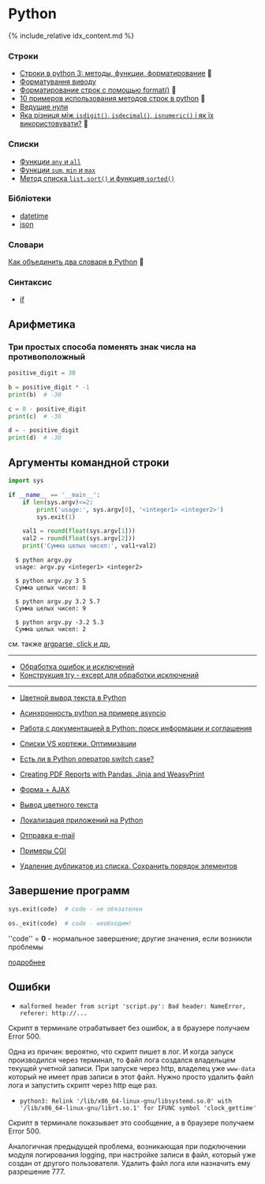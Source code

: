 # Python

{% include_relative idx_content.md %}

### Строки

- [Строки в python 3: методы, функции, форматирование](https://pythonru.com/osnovy/stroki-python) :link:
- [Форматування виводу](output-formatting)
- [Форматирование строк с помощью format()](https://pythonru.com/osnovy/formatirovanie-v-python-s-pomoshhju-format) :link:
- [10 примеров использования методов строк в python](https://pythonru.com/primery/10-primerov-ispolzovanija-metodov-stok-v-python) :link:
- [Ведущие нули](leading_zeros/)
- [Яка різниця між `isdigit()`, `isdecimal()`, `isnumeric()` і як їх використовувати?](https://miguendes.me/python-isdigit-isnumeric-isdecimal) :link:

### Списки

- [Функции `any` и `all`](list/any_all/)
- [Функции `sum`, `min` и `max`](list/sum_min_max/)
- [Метод списка `list.sort()` и функция `sorted()`](list/sort_sorted)

### Бібліотеки
- [datetime](datetime)
- [json](json)

### Словари

[Как объединить два словаря в Python](https://pythobyte.com/how-to-merge-two-dictionaries-in-python-48547651/) :link:

### Синтаксис

- [if](syntax_if)

## Арифметика

### Три простых способа поменять знак числа на противоположный

```python
positive_digit = 30

b = positive_digit * -1
print(b)  # -30

c = 0 - positive_digit
print(c)  # -30

d = - positive_digit
print(d)  # -30
```

## Аргументы командной строки

```python
import sys

if __name__ == '__main__':
	if len(sys.argv)<=2:
		print('usage:', sys.argv[0], '<integer1> <integer2>')
		sys.exit(1)

	val1 = round(float(sys.argv[1]))
	val2 = round(float(sys.argv[2]))
	print('Сумма целых чисел:', val1+val2)
```

```
  $ python argv.py
  usage: argv.py <integer1> <integer2>

  $ python argv.py 3 5
  Сумма целых чисел: 8

  $ python argv.py 3.2 5.7
  Сумма целых чисел: 9

  $ python argv.py -3.2 5.3
  Сумма целых чисел: 2
```

см. также [argparse, click и др.](library)

---


- [Обработка ошибок и исключений](https://pythonru.com/osnovy/znachenija-iskljuchenij-i-oshibok-v-python)
- [Конструкция try - except для обработки исключений](https://pythonworld.ru/tipy-dannyx-v-python/isklyucheniya-v-python-konstrukciya-try-except-dlya-obrabotki-isklyuchenij.html)

---

- [Цветной вывод текста в Python](https://all-python.ru/osnovy/tsvetnoj-vyvod-teksta.html)
- [Асинхронность python на примере asyncio](https://pythonru.com/primery/asinhronnost-python-na-primere)
- [Работа с документацией в Python: поиск информации и соглашения](https://proglib.io/p/python-docs/)
- [Списки VS кортежи. Оптимизации](https://habr.com/ru/post/417783/)
- [Есть ли в Python оператор switch case?](https://ru.stackoverflow.com/questions/460207/%D0%95%D1%81%D1%82%D1%8C-%D0%BB%D0%B8-%D0%B2-python-%D0%BE%D0%BF%D0%B5%D1%80%D0%B0%D1%82%D0%BE%D1%80-switch-case)
- [Creating PDF Reports with Pandas, Jinja and WeasyPrint](https://pbpython.com/pdf-reports.html)

- [Форма + AJAX](form_ajax)
- [Вывод цветного текста](https://all-python.ru/osnovy/tsvetnoj-vyvod-teksta.html)
- [Локализация приложений на Python](localization)

- [Отправка e-mail](email)
- [Примеры CGI](cgi-examples)
- [Удаление дубликатов из списка. Сохранить порядок элементов](remove_dubl)

## Завершение программ

```python
sys.exit(code)  # code - не обязателен
```

```python
os._exit(code)  # code - необходим!
```
''code'' = **0** - нормальное завершение; другие значения, если возникли проблемы

[подробнее](exit)


## Ошибки

* `malformed header from script 'script.py': Bad header: NameError, referer: http://...`

Скрипт в терминале отрабатывает без ошибок, а в браузере получаем Error 500.

Одна из причин: вероятно, что скрипт пишет в лог. И когда запуск производился через терминал, то файл лога создался владельцем текущей учетной записи. При запуске через http, владелец уже `www-data` который не имеет прав записи в этот файл. Нужно просто удалить файл лога и запустить скрипт через http еще раз.

* `python3: Relink '/lib/x86_64-linux-gnu/libsystemd.so.0' with '/lib/x86_64-linux-gnu/librt.so.1' for IFUNC symbol 'clock_gettime'`

Скрипт в терминале показывает это сообщение, а в браузере получаем Error 500.

Аналогичная предыдущей проблема, возникающая при подключении модуля логирования logging, при настройке записи в файл, который уже создан от другого пользователя. Удалить файл лога или назначить ему разрешение 777.
